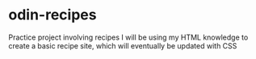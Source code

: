# odin-recipes
Practice project involving recipes
I will be using my HTML knowledge to create a basic recipe site, which will eventually be updated with CSS

